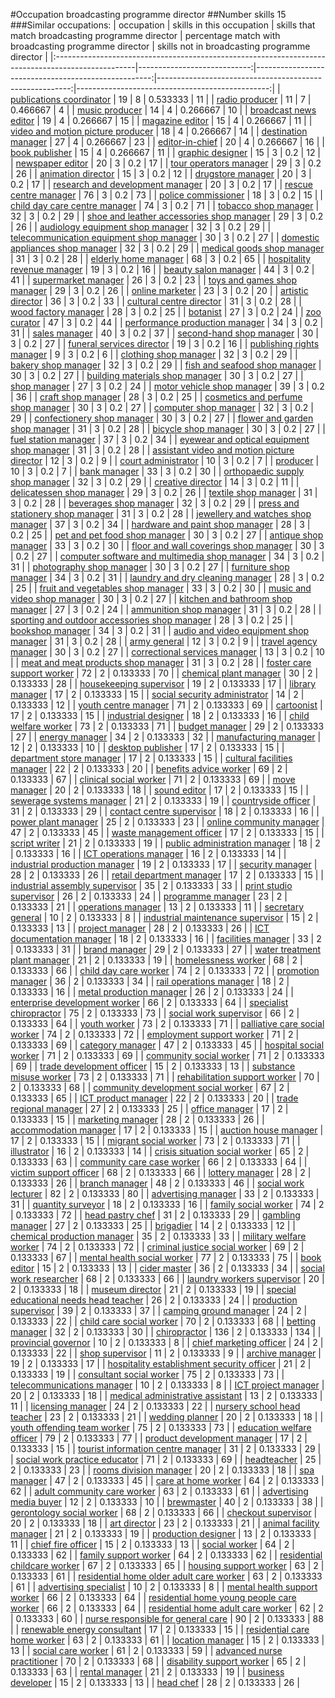#Occupation broadcasting programme director
##Number skills 15
###Similar occupations:
| occupation                                                                                        |   skills in this occupation |   skills that match broadcasting programme director |   percentage match with broadcasting programme director |   skills not in broadcasting programme director |
|:--------------------------------------------------------------------------------------------------|----------------------------:|----------------------------------------------------:|--------------------------------------------------------:|------------------------------------------------:|
| [publications coordinator](publications_coordinator.md)                                           |                          19 |                                                   8 |                                                0.533333 |                                              11 |
| [radio producer](radio_producer.md)                                                               |                          11 |                                                   7 |                                                0.466667 |                                               4 |
| [music producer](music_producer.md)                                                               |                          14 |                                                   4 |                                                0.266667 |                                              10 |
| [broadcast news editor](broadcast_news_editor.md)                                                 |                          19 |                                                   4 |                                                0.266667 |                                              15 |
| [magazine editor](magazine_editor.md)                                                             |                          15 |                                                   4 |                                                0.266667 |                                              11 |
| [video and motion picture producer](video_and_motion_picture_producer.md)                         |                          18 |                                                   4 |                                                0.266667 |                                              14 |
| [destination manager](destination_manager.md)                                                     |                          27 |                                                   4 |                                                0.266667 |                                              23 |
| [editor-in-chief](editor-in-chief.md)                                                             |                          20 |                                                   4 |                                                0.266667 |                                              16 |
| [book publisher](book_publisher.md)                                                               |                          15 |                                                   4 |                                                0.266667 |                                              11 |
| [graphic designer](graphic_designer.md)                                                           |                          15 |                                                   3 |                                                0.2      |                                              12 |
| [newspaper editor](newspaper_editor.md)                                                           |                          20 |                                                   3 |                                                0.2      |                                              17 |
| [tour operators manager](tour_operators_manager.md)                                               |                          29 |                                                   3 |                                                0.2      |                                              26 |
| [animation director](animation_director.md)                                                       |                          15 |                                                   3 |                                                0.2      |                                              12 |
| [drugstore manager](drugstore_manager.md)                                                         |                          20 |                                                   3 |                                                0.2      |                                              17 |
| [research and development manager](research_and_development_manager.md)                           |                          20 |                                                   3 |                                                0.2      |                                              17 |
| [rescue centre manager](rescue_centre_manager.md)                                                 |                          76 |                                                   3 |                                                0.2      |                                              73 |
| [police commissioner](police_commissioner.md)                                                     |                          18 |                                                   3 |                                                0.2      |                                              15 |
| [child day care centre manager](child_day_care_centre_manager.md)                                 |                          74 |                                                   3 |                                                0.2      |                                              71 |
| [tobacco shop manager](tobacco_shop_manager.md)                                                   |                          32 |                                                   3 |                                                0.2      |                                              29 |
| [shoe and leather accessories shop manager](shoe_and_leather_accessories_shop_manager.md)         |                          29 |                                                   3 |                                                0.2      |                                              26 |
| [audiology equipment shop manager](audiology_equipment_shop_manager.md)                           |                          32 |                                                   3 |                                                0.2      |                                              29 |
| [telecommunication equipment shop manager](telecommunication_equipment_shop_manager.md)           |                          30 |                                                   3 |                                                0.2      |                                              27 |
| [domestic appliances shop manager](domestic_appliances_shop_manager.md)                           |                          32 |                                                   3 |                                                0.2      |                                              29 |
| [medical goods shop manager](medical_goods_shop_manager.md)                                       |                          31 |                                                   3 |                                                0.2      |                                              28 |
| [elderly home manager](elderly_home_manager.md)                                                   |                          68 |                                                   3 |                                                0.2      |                                              65 |
| [hospitality revenue manager](hospitality_revenue_manager.md)                                     |                          19 |                                                   3 |                                                0.2      |                                              16 |
| [beauty salon manager](beauty_salon_manager.md)                                                   |                          44 |                                                   3 |                                                0.2      |                                              41 |
| [supermarket manager](supermarket_manager.md)                                                     |                          26 |                                                   3 |                                                0.2      |                                              23 |
| [toys and games shop manager](toys_and_games_shop_manager.md)                                     |                          29 |                                                   3 |                                                0.2      |                                              26 |
| [online marketer](online_marketer.md)                                                             |                          23 |                                                   3 |                                                0.2      |                                              20 |
| [artistic director](artistic_director.md)                                                         |                          36 |                                                   3 |                                                0.2      |                                              33 |
| [cultural centre director](cultural_centre_director.md)                                           |                          31 |                                                   3 |                                                0.2      |                                              28 |
| [wood factory manager](wood_factory_manager.md)                                                   |                          28 |                                                   3 |                                                0.2      |                                              25 |
| [botanist](botanist.md)                                                                           |                          27 |                                                   3 |                                                0.2      |                                              24 |
| [zoo curator](zoo_curator.md)                                                                     |                          47 |                                                   3 |                                                0.2      |                                              44 |
| [performance production manager](performance_production_manager.md)                               |                          34 |                                                   3 |                                                0.2      |                                              31 |
| [sales manager](sales_manager.md)                                                                 |                          40 |                                                   3 |                                                0.2      |                                              37 |
| [second-hand shop manager](second-hand_shop_manager.md)                                           |                          30 |                                                   3 |                                                0.2      |                                              27 |
| [funeral services director](funeral_services_director.md)                                         |                          19 |                                                   3 |                                                0.2      |                                              16 |
| [publishing rights manager](publishing_rights_manager.md)                                         |                           9 |                                                   3 |                                                0.2      |                                               6 |
| [clothing shop manager](clothing_shop_manager.md)                                                 |                          32 |                                                   3 |                                                0.2      |                                              29 |
| [bakery shop manager](bakery_shop_manager.md)                                                     |                          32 |                                                   3 |                                                0.2      |                                              29 |
| [fish and seafood shop manager](fish_and_seafood_shop_manager.md)                                 |                          30 |                                                   3 |                                                0.2      |                                              27 |
| [building materials shop manager](building_materials_shop_manager.md)                             |                          30 |                                                   3 |                                                0.2      |                                              27 |
| [shop manager](shop_manager.md)                                                                   |                          27 |                                                   3 |                                                0.2      |                                              24 |
| [motor vehicle shop manager](motor_vehicle_shop_manager.md)                                       |                          39 |                                                   3 |                                                0.2      |                                              36 |
| [craft shop manager](craft_shop_manager.md)                                                       |                          28 |                                                   3 |                                                0.2      |                                              25 |
| [cosmetics and perfume shop manager](cosmetics_and_perfume_shop_manager.md)                       |                          30 |                                                   3 |                                                0.2      |                                              27 |
| [computer shop manager](computer_shop_manager.md)                                                 |                          32 |                                                   3 |                                                0.2      |                                              29 |
| [confectionery shop manager](confectionery_shop_manager.md)                                       |                          30 |                                                   3 |                                                0.2      |                                              27 |
| [flower and garden shop manager](flower_and_garden_shop_manager.md)                               |                          31 |                                                   3 |                                                0.2      |                                              28 |
| [bicycle shop manager](bicycle_shop_manager.md)                                                   |                          30 |                                                   3 |                                                0.2      |                                              27 |
| [fuel station manager](fuel_station_manager.md)                                                   |                          37 |                                                   3 |                                                0.2      |                                              34 |
| [eyewear and optical equipment shop manager](eyewear_and_optical_equipment_shop_manager.md)       |                          31 |                                                   3 |                                                0.2      |                                              28 |
| [assistant video and motion picture director](assistant_video_and_motion_picture_director.md)     |                          12 |                                                   3 |                                                0.2      |                                               9 |
| [court administrator](court_administrator.md)                                                     |                          10 |                                                   3 |                                                0.2      |                                               7 |
| [producer](producer.md)                                                                           |                          10 |                                                   3 |                                                0.2      |                                               7 |
| [bank manager](bank_manager.md)                                                                   |                          33 |                                                   3 |                                                0.2      |                                              30 |
| [orthopaedic supply shop manager](orthopaedic_supply_shop_manager.md)                             |                          32 |                                                   3 |                                                0.2      |                                              29 |
| [creative director](creative_director.md)                                                         |                          14 |                                                   3 |                                                0.2      |                                              11 |
| [delicatessen shop manager](delicatessen_shop_manager.md)                                         |                          29 |                                                   3 |                                                0.2      |                                              26 |
| [textile shop manager](textile_shop_manager.md)                                                   |                          31 |                                                   3 |                                                0.2      |                                              28 |
| [beverages shop manager](beverages_shop_manager.md)                                               |                          32 |                                                   3 |                                                0.2      |                                              29 |
| [press and stationery shop manager](press_and_stationery_shop_manager.md)                         |                          31 |                                                   3 |                                                0.2      |                                              28 |
| [jewellery and watches shop manager](jewellery_and_watches_shop_manager.md)                       |                          37 |                                                   3 |                                                0.2      |                                              34 |
| [hardware and paint shop manager](hardware_and_paint_shop_manager.md)                             |                          28 |                                                   3 |                                                0.2      |                                              25 |
| [pet and pet food shop manager](pet_and_pet_food_shop_manager.md)                                 |                          30 |                                                   3 |                                                0.2      |                                              27 |
| [antique shop manager](antique_shop_manager.md)                                                   |                          33 |                                                   3 |                                                0.2      |                                              30 |
| [floor and wall coverings shop manager](floor_and_wall_coverings_shop_manager.md)                 |                          30 |                                                   3 |                                                0.2      |                                              27 |
| [computer software and multimedia shop manager](computer_software_and_multimedia_shop_manager.md) |                          34 |                                                   3 |                                                0.2      |                                              31 |
| [photography shop manager](photography_shop_manager.md)                                           |                          30 |                                                   3 |                                                0.2      |                                              27 |
| [furniture shop manager](furniture_shop_manager.md)                                               |                          34 |                                                   3 |                                                0.2      |                                              31 |
| [laundry and dry cleaning manager](laundry_and_dry_cleaning_manager.md)                           |                          28 |                                                   3 |                                                0.2      |                                              25 |
| [fruit and vegetables shop manager](fruit_and_vegetables_shop_manager.md)                         |                          33 |                                                   3 |                                                0.2      |                                              30 |
| [music and video shop manager](music_and_video_shop_manager.md)                                   |                          30 |                                                   3 |                                                0.2      |                                              27 |
| [kitchen and bathroom shop manager](kitchen_and_bathroom_shop_manager.md)                         |                          27 |                                                   3 |                                                0.2      |                                              24 |
| [ammunition shop manager](ammunition_shop_manager.md)                                             |                          31 |                                                   3 |                                                0.2      |                                              28 |
| [sporting and outdoor accessories shop manager](sporting_and_outdoor_accessories_shop_manager.md) |                          28 |                                                   3 |                                                0.2      |                                              25 |
| [bookshop manager](bookshop_manager.md)                                                           |                          34 |                                                   3 |                                                0.2      |                                              31 |
| [audio and video equipment shop manager](audio_and_video_equipment_shop_manager.md)               |                          31 |                                                   3 |                                                0.2      |                                              28 |
| [army general](army_general.md)                                                                   |                          12 |                                                   3 |                                                0.2      |                                               9 |
| [travel agency manager](travel_agency_manager.md)                                                 |                          30 |                                                   3 |                                                0.2      |                                              27 |
| [correctional services manager](correctional_services_manager.md)                                 |                          13 |                                                   3 |                                                0.2      |                                              10 |
| [meat and meat products shop manager](meat_and_meat_products_shop_manager.md)                     |                          31 |                                                   3 |                                                0.2      |                                              28 |
| [foster care support worker](foster_care_support_worker.md)                                       |                          72 |                                                   2 |                                                0.133333 |                                              70 |
| [chemical plant manager](chemical_plant_manager.md)                                               |                          30 |                                                   2 |                                                0.133333 |                                              28 |
| [housekeeping supervisor](housekeeping_supervisor.md)                                             |                          19 |                                                   2 |                                                0.133333 |                                              17 |
| [library manager](library_manager.md)                                                             |                          17 |                                                   2 |                                                0.133333 |                                              15 |
| [social security administrator](social_security_administrator.md)                                 |                          14 |                                                   2 |                                                0.133333 |                                              12 |
| [youth centre manager](youth_centre_manager.md)                                                   |                          71 |                                                   2 |                                                0.133333 |                                              69 |
| [cartoonist](cartoonist.md)                                                                       |                          17 |                                                   2 |                                                0.133333 |                                              15 |
| [industrial designer](industrial_designer.md)                                                     |                          18 |                                                   2 |                                                0.133333 |                                              16 |
| [child welfare worker](child_welfare_worker.md)                                                   |                          73 |                                                   2 |                                                0.133333 |                                              71 |
| [budget manager](budget_manager.md)                                                               |                          29 |                                                   2 |                                                0.133333 |                                              27 |
| [energy manager](energy_manager.md)                                                               |                          34 |                                                   2 |                                                0.133333 |                                              32 |
| [manufacturing manager](manufacturing_manager.md)                                                 |                          12 |                                                   2 |                                                0.133333 |                                              10 |
| [desktop publisher](desktop_publisher.md)                                                         |                          17 |                                                   2 |                                                0.133333 |                                              15 |
| [department store manager](department_store_manager.md)                                           |                          17 |                                                   2 |                                                0.133333 |                                              15 |
| [cultural facilities manager](cultural_facilities_manager.md)                                     |                          22 |                                                   2 |                                                0.133333 |                                              20 |
| [benefits advice worker](benefits_advice_worker.md)                                               |                          69 |                                                   2 |                                                0.133333 |                                              67 |
| [clinical social worker](clinical_social_worker.md)                                               |                          71 |                                                   2 |                                                0.133333 |                                              69 |
| [move manager](move_manager.md)                                                                   |                          20 |                                                   2 |                                                0.133333 |                                              18 |
| [sound editor](sound_editor.md)                                                                   |                          17 |                                                   2 |                                                0.133333 |                                              15 |
| [sewerage systems manager](sewerage_systems_manager.md)                                           |                          21 |                                                   2 |                                                0.133333 |                                              19 |
| [countryside officer](countryside_officer.md)                                                     |                          31 |                                                   2 |                                                0.133333 |                                              29 |
| [contact centre supervisor](contact_centre_supervisor.md)                                         |                          18 |                                                   2 |                                                0.133333 |                                              16 |
| [power plant manager](power_plant_manager.md)                                                     |                          25 |                                                   2 |                                                0.133333 |                                              23 |
| [online community manager](online_community_manager.md)                                           |                          47 |                                                   2 |                                                0.133333 |                                              45 |
| [waste management officer](waste_management_officer.md)                                           |                          17 |                                                   2 |                                                0.133333 |                                              15 |
| [script writer](script_writer.md)                                                                 |                          21 |                                                   2 |                                                0.133333 |                                              19 |
| [public administration manager](public_administration_manager.md)                                 |                          18 |                                                   2 |                                                0.133333 |                                              16 |
| [ICT operations manager](ICT_operations_manager.md)                                               |                          16 |                                                   2 |                                                0.133333 |                                              14 |
| [industrial production manager](industrial_production_manager.md)                                 |                          19 |                                                   2 |                                                0.133333 |                                              17 |
| [security manager](security_manager.md)                                                           |                          28 |                                                   2 |                                                0.133333 |                                              26 |
| [retail department manager](retail_department_manager.md)                                         |                          17 |                                                   2 |                                                0.133333 |                                              15 |
| [industrial assembly supervisor](industrial_assembly_supervisor.md)                               |                          35 |                                                   2 |                                                0.133333 |                                              33 |
| [print studio supervisor](print_studio_supervisor.md)                                             |                          26 |                                                   2 |                                                0.133333 |                                              24 |
| [programme manager](programme_manager.md)                                                         |                          23 |                                                   2 |                                                0.133333 |                                              21 |
| [operations manager](operations_manager.md)                                                       |                          13 |                                                   2 |                                                0.133333 |                                              11 |
| [secretary general](secretary_general.md)                                                         |                          10 |                                                   2 |                                                0.133333 |                                               8 |
| [industrial maintenance supervisor](industrial_maintenance_supervisor.md)                         |                          15 |                                                   2 |                                                0.133333 |                                              13 |
| [project manager](project_manager.md)                                                             |                          28 |                                                   2 |                                                0.133333 |                                              26 |
| [ICT documentation manager](ICT_documentation_manager.md)                                         |                          18 |                                                   2 |                                                0.133333 |                                              16 |
| [facilities manager](facilities_manager.md)                                                       |                          33 |                                                   2 |                                                0.133333 |                                              31 |
| [brand manager](brand_manager.md)                                                                 |                          29 |                                                   2 |                                                0.133333 |                                              27 |
| [water treatment plant manager](water_treatment_plant_manager.md)                                 |                          21 |                                                   2 |                                                0.133333 |                                              19 |
| [homelessness worker](homelessness_worker.md)                                                     |                          68 |                                                   2 |                                                0.133333 |                                              66 |
| [child day care worker](child_day_care_worker.md)                                                 |                          74 |                                                   2 |                                                0.133333 |                                              72 |
| [promotion manager](promotion_manager.md)                                                         |                          36 |                                                   2 |                                                0.133333 |                                              34 |
| [rail operations manager](rail_operations_manager.md)                                             |                          18 |                                                   2 |                                                0.133333 |                                              16 |
| [metal production manager](metal_production_manager.md)                                           |                          26 |                                                   2 |                                                0.133333 |                                              24 |
| [enterprise development worker](enterprise_development_worker.md)                                 |                          66 |                                                   2 |                                                0.133333 |                                              64 |
| [specialist chiropractor](specialist_chiropractor.md)                                             |                          75 |                                                   2 |                                                0.133333 |                                              73 |
| [social work supervisor](social_work_supervisor.md)                                               |                          66 |                                                   2 |                                                0.133333 |                                              64 |
| [youth worker](youth_worker.md)                                                                   |                          73 |                                                   2 |                                                0.133333 |                                              71 |
| [palliative care social worker](palliative_care_social_worker.md)                                 |                          74 |                                                   2 |                                                0.133333 |                                              72 |
| [employment support worker](employment_support_worker.md)                                         |                          71 |                                                   2 |                                                0.133333 |                                              69 |
| [category manager](category_manager.md)                                                           |                          47 |                                                   2 |                                                0.133333 |                                              45 |
| [hospital social worker](hospital_social_worker.md)                                               |                          71 |                                                   2 |                                                0.133333 |                                              69 |
| [community social worker](community_social_worker.md)                                             |                          71 |                                                   2 |                                                0.133333 |                                              69 |
| [trade development officer](trade_development_officer.md)                                         |                          15 |                                                   2 |                                                0.133333 |                                              13 |
| [substance misuse worker](substance_misuse_worker.md)                                             |                          73 |                                                   2 |                                                0.133333 |                                              71 |
| [rehabilitation support worker](rehabilitation_support_worker.md)                                 |                          70 |                                                   2 |                                                0.133333 |                                              68 |
| [community development social worker](community_development_social_worker.md)                     |                          67 |                                                   2 |                                                0.133333 |                                              65 |
| [ICT product manager](ICT_product_manager.md)                                                     |                          22 |                                                   2 |                                                0.133333 |                                              20 |
| [trade regional manager](trade_regional_manager.md)                                               |                          27 |                                                   2 |                                                0.133333 |                                              25 |
| [office manager](office_manager.md)                                                               |                          17 |                                                   2 |                                                0.133333 |                                              15 |
| [marketing manager](marketing_manager.md)                                                         |                          28 |                                                   2 |                                                0.133333 |                                              26 |
| [accommodation manager](accommodation_manager.md)                                                 |                          17 |                                                   2 |                                                0.133333 |                                              15 |
| [auction house manager](auction_house_manager.md)                                                 |                          17 |                                                   2 |                                                0.133333 |                                              15 |
| [migrant social worker](migrant_social_worker.md)                                                 |                          73 |                                                   2 |                                                0.133333 |                                              71 |
| [illustrator](illustrator.md)                                                                     |                          16 |                                                   2 |                                                0.133333 |                                              14 |
| [crisis situation social worker](crisis_situation_social_worker.md)                               |                          65 |                                                   2 |                                                0.133333 |                                              63 |
| [community care case worker](community_care_case_worker.md)                                       |                          66 |                                                   2 |                                                0.133333 |                                              64 |
| [victim support officer](victim_support_officer.md)                                               |                          68 |                                                   2 |                                                0.133333 |                                              66 |
| [lottery manager](lottery_manager.md)                                                             |                          28 |                                                   2 |                                                0.133333 |                                              26 |
| [branch manager](branch_manager.md)                                                               |                          48 |                                                   2 |                                                0.133333 |                                              46 |
| [social work lecturer](social_work_lecturer.md)                                                   |                          82 |                                                   2 |                                                0.133333 |                                              80 |
| [advertising manager](advertising_manager.md)                                                     |                          33 |                                                   2 |                                                0.133333 |                                              31 |
| [quantity surveyor](quantity_surveyor.md)                                                         |                          18 |                                                   2 |                                                0.133333 |                                              16 |
| [family social worker](family_social_worker.md)                                                   |                          74 |                                                   2 |                                                0.133333 |                                              72 |
| [head pastry chef](head_pastry_chef.md)                                                           |                          31 |                                                   2 |                                                0.133333 |                                              29 |
| [gambling manager](gambling_manager.md)                                                           |                          27 |                                                   2 |                                                0.133333 |                                              25 |
| [brigadier](brigadier.md)                                                                         |                          14 |                                                   2 |                                                0.133333 |                                              12 |
| [chemical production manager](chemical_production_manager.md)                                     |                          35 |                                                   2 |                                                0.133333 |                                              33 |
| [military welfare worker](military_welfare_worker.md)                                             |                          74 |                                                   2 |                                                0.133333 |                                              72 |
| [criminal justice social worker](criminal_justice_social_worker.md)                               |                          69 |                                                   2 |                                                0.133333 |                                              67 |
| [mental health social worker](mental_health_social_worker.md)                                     |                          77 |                                                   2 |                                                0.133333 |                                              75 |
| [book editor](book_editor.md)                                                                     |                          15 |                                                   2 |                                                0.133333 |                                              13 |
| [cider master](cider_master.md)                                                                   |                          36 |                                                   2 |                                                0.133333 |                                              34 |
| [social work researcher](social_work_researcher.md)                                               |                          68 |                                                   2 |                                                0.133333 |                                              66 |
| [laundry workers supervisor](laundry_workers_supervisor.md)                                       |                          20 |                                                   2 |                                                0.133333 |                                              18 |
| [museum director](museum_director.md)                                                             |                          21 |                                                   2 |                                                0.133333 |                                              19 |
| [special educational needs head teacher](special_educational_needs_head_teacher.md)               |                          26 |                                                   2 |                                                0.133333 |                                              24 |
| [production supervisor](production_supervisor.md)                                                 |                          39 |                                                   2 |                                                0.133333 |                                              37 |
| [camping ground manager](camping_ground_manager.md)                                               |                          24 |                                                   2 |                                                0.133333 |                                              22 |
| [child care social worker](child_care_social_worker.md)                                           |                          70 |                                                   2 |                                                0.133333 |                                              68 |
| [betting manager](betting_manager.md)                                                             |                          32 |                                                   2 |                                                0.133333 |                                              30 |
| [chiropractor](chiropractor.md)                                                                   |                         136 |                                                   2 |                                                0.133333 |                                             134 |
| [provincial governor](provincial_governor.md)                                                     |                          10 |                                                   2 |                                                0.133333 |                                               8 |
| [chief marketing officer](chief_marketing_officer.md)                                             |                          24 |                                                   2 |                                                0.133333 |                                              22 |
| [shop supervisor](shop_supervisor.md)                                                             |                          11 |                                                   2 |                                                0.133333 |                                               9 |
| [archive manager](archive_manager.md)                                                             |                          19 |                                                   2 |                                                0.133333 |                                              17 |
| [hospitality establishment security officer](hospitality_establishment_security_officer.md)       |                          21 |                                                   2 |                                                0.133333 |                                              19 |
| [consultant social worker](consultant_social_worker.md)                                           |                          75 |                                                   2 |                                                0.133333 |                                              73 |
| [telecommunications manager](telecommunications_manager.md)                                       |                          10 |                                                   2 |                                                0.133333 |                                               8 |
| [ICT project manager](ICT_project_manager.md)                                                     |                          20 |                                                   2 |                                                0.133333 |                                              18 |
| [medical administrative assistant](medical_administrative_assistant.md)                           |                          13 |                                                   2 |                                                0.133333 |                                              11 |
| [licensing manager](licensing_manager.md)                                                         |                          24 |                                                   2 |                                                0.133333 |                                              22 |
| [nursery school head teacher](nursery_school_head_teacher.md)                                     |                          23 |                                                   2 |                                                0.133333 |                                              21 |
| [wedding planner](wedding_planner.md)                                                             |                          20 |                                                   2 |                                                0.133333 |                                              18 |
| [youth offending team worker](youth_offending_team_worker.md)                                     |                          75 |                                                   2 |                                                0.133333 |                                              73 |
| [education welfare officer](education_welfare_officer.md)                                         |                          79 |                                                   2 |                                                0.133333 |                                              77 |
| [product development manager](product_development_manager.md)                                     |                          17 |                                                   2 |                                                0.133333 |                                              15 |
| [tourist information centre manager](tourist_information_centre_manager.md)                       |                          31 |                                                   2 |                                                0.133333 |                                              29 |
| [social work practice educator](social_work_practice_educator.md)                                 |                          71 |                                                   2 |                                                0.133333 |                                              69 |
| [headteacher](headteacher.md)                                                                     |                          25 |                                                   2 |                                                0.133333 |                                              23 |
| [rooms division manager](rooms_division_manager.md)                                               |                          20 |                                                   2 |                                                0.133333 |                                              18 |
| [spa manager](spa_manager.md)                                                                     |                          47 |                                                   2 |                                                0.133333 |                                              45 |
| [care at home worker](care_at_home_worker.md)                                                     |                          64 |                                                   2 |                                                0.133333 |                                              62 |
| [adult community care worker](adult_community_care_worker.md)                                     |                          63 |                                                   2 |                                                0.133333 |                                              61 |
| [advertising media buyer](advertising_media_buyer.md)                                             |                          12 |                                                   2 |                                                0.133333 |                                              10 |
| [brewmaster](brewmaster.md)                                                                       |                          40 |                                                   2 |                                                0.133333 |                                              38 |
| [gerontology social worker](gerontology_social_worker.md)                                         |                          68 |                                                   2 |                                                0.133333 |                                              66 |
| [checkout supervisor](checkout_supervisor.md)                                                     |                          20 |                                                   2 |                                                0.133333 |                                              18 |
| [art director](art_director.md)                                                                   |                          23 |                                                   2 |                                                0.133333 |                                              21 |
| [animal facility manager](animal_facility_manager.md)                                             |                          21 |                                                   2 |                                                0.133333 |                                              19 |
| [production designer](production_designer.md)                                                     |                          13 |                                                   2 |                                                0.133333 |                                              11 |
| [chief fire officer](chief_fire_officer.md)                                                       |                          15 |                                                   2 |                                                0.133333 |                                              13 |
| [social worker](social_worker.md)                                                                 |                          64 |                                                   2 |                                                0.133333 |                                              62 |
| [family support worker](family_support_worker.md)                                                 |                          64 |                                                   2 |                                                0.133333 |                                              62 |
| [residential childcare worker](residential_childcare_worker.md)                                   |                          67 |                                                   2 |                                                0.133333 |                                              65 |
| [housing support worker](housing_support_worker.md)                                               |                          63 |                                                   2 |                                                0.133333 |                                              61 |
| [residential home older adult care worker](residential_home_older_adult_care_worker.md)           |                          63 |                                                   2 |                                                0.133333 |                                              61 |
| [advertising specialist](advertising_specialist.md)                                               |                          10 |                                                   2 |                                                0.133333 |                                               8 |
| [mental health support worker](mental_health_support_worker.md)                                   |                          66 |                                                   2 |                                                0.133333 |                                              64 |
| [residential home young people care worker](residential_home_young_people_care_worker.md)         |                          66 |                                                   2 |                                                0.133333 |                                              64 |
| [residential home adult care worker](residential_home_adult_care_worker.md)                       |                          62 |                                                   2 |                                                0.133333 |                                              60 |
| [nurse responsible for general care](nurse_responsible_for_general_care.md)                       |                          90 |                                                   2 |                                                0.133333 |                                              88 |
| [renewable energy consultant](renewable_energy_consultant.md)                                     |                          17 |                                                   2 |                                                0.133333 |                                              15 |
| [residential care home worker](residential_care_home_worker.md)                                   |                          63 |                                                   2 |                                                0.133333 |                                              61 |
| [location manager](location_manager.md)                                                           |                          15 |                                                   2 |                                                0.133333 |                                              13 |
| [social care worker](social_care_worker.md)                                                       |                          61 |                                                   2 |                                                0.133333 |                                              59 |
| [advanced nurse practitioner](advanced_nurse_practitioner.md)                                     |                          70 |                                                   2 |                                                0.133333 |                                              68 |
| [disability support worker](disability_support_worker.md)                                         |                          65 |                                                   2 |                                                0.133333 |                                              63 |
| [rental manager](rental_manager.md)                                                               |                          21 |                                                   2 |                                                0.133333 |                                              19 |
| [business developer](business_developer.md)                                                       |                          15 |                                                   2 |                                                0.133333 |                                              13 |
| [head chef](head_chef.md)                                                                         |                          28 |                                                   2 |                                                0.133333 |                                              26 |

